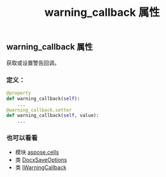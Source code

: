 ﻿---
title: warning_callback 属性
second_title: Aspose.Cells for Python via .NET API 参考资料
description:
type: docs
weight: 130
url: /zh/python-net/aspose.cells/docxsaveoptions/warning_callback/
is_root: false
---
## warning_callback 属性

获取或设置警告回调。
### 定义：
```python
@property
def warning_callback(self):
    ...
@warning_callback.setter
def warning_callback(self, value):
    ...
```

### 也可以看看
* 模块 [aspose.cells](../../)
* 类 [DocxSaveOptions](/cells/zh/python-net/aspose.cells/docxsaveoptions)
* 类 [IWarningCallback](/cells/zh/python-net/aspose.cells/iwarningcallback)

